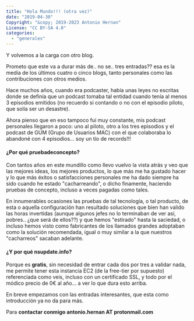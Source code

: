 ```yaml
---
title: "Hola Mundo!!! (otra vez)"
date: "2019-04-30"
Copyright: "&copy; 2019-2023 Antonio Hernan"
License: "CC BY-SA 4.0"
categories: 
  - "generales"
---
```


Y volvemos a la carga con otro blog.

Prometo que este va a durar más de.. no se.. tres entradas?? esa es la media de los últimos cuatro o cinco blogs, tanto personales como las contribuciones con otros medios.

Hace muchos años, cuando era podcaster, había unas leyes no escritas donde se definía que un podcast tomaba tal entidad cuando tenía al menos 3 episodios emitidos (no recuerdo si contando o no con el episodio piloto, que solía ser un desastre).

Ahora pienso que en eso tampoco fui muy constante, mis podcast personales llegaron a poco: uno al piloto, otro a los tres episodios y el podcast de GUM (Grupo de Usuarios MAC) con el que colaboraba lo abandoné con 4 episodios... soy un tío de records!!!

#### ¿Por qué **pruebadeconcepto**?

Con tantos años en este mundillo como llevo vuelvo la vista atrás y veo que las mejores ideas, los mejores productos, lo que más me ha gustado hacer y lo que más éxitos o satisfacciones personales me ha dado siempre ha sido cuando he estado "cacharreando", o dicho finamente, haciendo pruebas de concepto, incluso a veces pagadas como tales.

En innumerables ocasiones las pruebas de tal tecnología, o tal producto, de esta o aquella configuración han resultado soluciones que bien han valido las horas invertidas (aunque algunos jefes no lo terminaban de ver así, pobres.. ¿que será de ellos??) y que hemos "estirado" hasta la saciedad, o incluso hemos visto como fabricantes de los llamados grandes adoptaban como la solución recomendada, igual o muy similar a la que nuestros "cacharreos" sacaban adelante.

#### ¿Y por qué nsupdate.info?

Porque es **gratis**, sin necesidad de entrar cada dos por tres a validar nada, me permite tener esta instancia EC2 (de la free-tier por supuesto) referenciada como veis, incluso con un certificado SSL, y todo por el módico precio de 0€ al año... a ver lo que dura esto arriba.

En breve empezamos con las entradas interesantes, que esta como introducción ya no da para más.

Para **contactar conmigo antonio.hernan AT protonmail.com**
